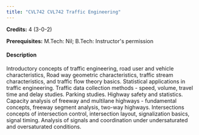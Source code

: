 ```yaml
---
title: "CVL742 CVL742 Traffic Engineering"
---
```

**Credits:** 4 (3-0-2)

**Prerequisites:** M.Tech: Nil; B.Tech: Instructor's permission

#### Description
Introductory concepts of traffic engineering, road user and vehicle characteristics, Road way geometric characteristics, traffic stream characteristics, and traffic flow theory basics. Statistical applications in traffic engineering. Traffic data collection methods - speed, volume, travel time and delay studies. Parking studies. Highway safety and statistics. Capacity analysis of freeway and multilane highways - fundamental concepts, freeway segment analysis, two-way highways. Intersections concepts of intersection control, intersection layout, signalization basics, signal timing. Analysis of signals and coordination under undersaturated and oversaturated conditions.